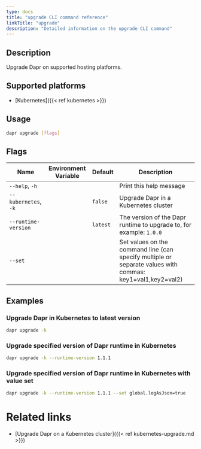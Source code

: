 ```yaml
---
type: docs
title: "upgrade CLI command reference"
linkTitle: "upgrade"
description: "Detailed information on the upgrade CLI command"
---
```


## Description

Upgrade Dapr on supported hosting platforms.

## Supported platforms

- [Kubernetes]({{< ref kubernetes >}})

## Usage
```bash
dapr upgrade [flags]
```

## Flags

| Name | Environment Variable | Default | Description
| --- | --- | --- | --- |
| `--help`, `-h` | | | Print this help message |
| `--kubernetes`, `-k` | | `false` | Upgrade Dapr in a Kubernetes cluster |
| `--runtime-version` | | `latest` | The version of the Dapr runtime to upgrade to, for example: `1.0.0` |
| `--set` | | | Set values on the command line (can specify multiple or separate values with commas: key1=val1,key2=val2) |

## Examples

### Upgrade Dapr in Kubernetes to latest version
```bash
dapr upgrade -k
```

### Upgrade specified version of Dapr runtime in Kubernetes
```bash
dapr upgrade -k --runtime-version 1.1.1
```

### Upgrade specified version of Dapr runtime in Kubernetes with value set
```bash
dapr upgrade -k --runtime-version 1.1.1 --set global.logAsJson=true
```
# Related links

- [Upgrade Dapr on a Kubernetes cluster]({{< ref kubernetes-upgrade.md >}})
